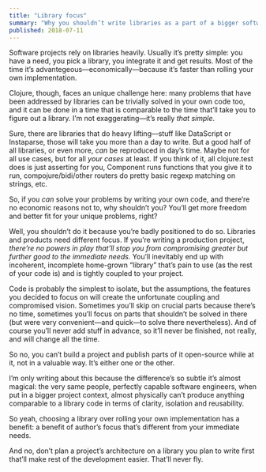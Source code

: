 ```yaml
---
title: "Library focus"
summary: "Why you shouldn’t write libraries as a part of a bigger software project"
published: 2018-07-11
---
```


Software projects rely on libraries heavily. Usually it’s pretty simple: you have a need, you pick a library, you integrate it and get results. Most of the time it’s advantegeous—economically—because it’s faster than rolling your own implementation.

Clojure, though, faces an unique challenge here: many problems that have been addressed by libraries can be trivially solved in your own code too, and it can be done in a time that is comparable to the time that’ll take you to figure out a library. I’m not exaggerating—it’s really _that simple_.

Sure, there are libraries that do heavy lifting—stuff like DataScript or Instaparse, those will take you more than a day to write. But a good half of all libraries, or even more, _can_ be reproduced in day’s time. Maybe not for all use cases, but for all _your cases_ at least. If you think of it, all clojure.test does is just asserting for you, Component runs functions that you give it to run, compojure/bidi/other routers do pretty basic regexp matching on strings, etc.
  
So, if you _can_ solve your problems by writing your own code, and there’re no economic reasons not to, why shouldn’t you? You’ll get more freedom and better fit for your unique problems, right?

Well, you shouldn’t do it because you’re badly positioned to do so. Libraries and products need different focus. If you’re writing a production project, _there’re no powers in play that’ll stop you from compromising greater but further good to the immediate needs._ You’ll inevitably end up with incoherent, incomplete home-grown “library” that’s pain to use (as the rest of your code is) and is tightly coupled to your project.

Code is probably the simplest to isolate, but the assumptions, the features you decided to focus on will create the unfortunate coupling and compromised vision. Sometimes you’ll skip on crucial parts because there’s no time, sometimes you’ll focus on parts that shouldn’t be solved in there (but were very convenient—and quick—to solve there nevertheless). And of course you’ll never add stuff in advance, so it’ll never be finished, not really, and will change all the time.

So no, you can’t build a project and publish parts of it open-source while at it, not in a valuable way. It’s either one or the other.

I’m only writing about this because the difference’s so subtle it’s almost magical: the very same people, perfectly capable software engineers, when put in a bigger project context, almost physically can’t produce anything comparable to a library code in terms of clarity, isolation and reusability.

So yeah, choosing a library over rolling your own implementation has a benefit: a benefit of author’s focus that’s different from your immediate needs.

And no, don’t plan a project’s architecture on a library you plan to write first that’ll make rest of the development easier. That’ll never fly.